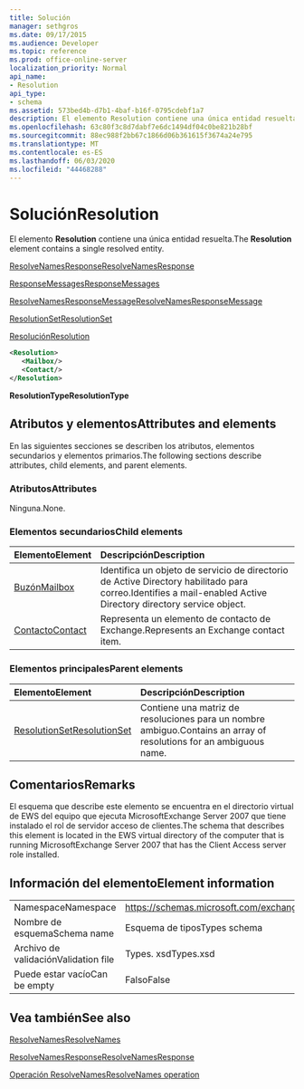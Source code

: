 ```yaml
---
title: Solución
manager: sethgros
ms.date: 09/17/2015
ms.audience: Developer
ms.topic: reference
ms.prod: office-online-server
localization_priority: Normal
api_name:
- Resolution
api_type:
- schema
ms.assetid: 573bed4b-d7b1-4baf-b16f-0795cdebf1a7
description: El elemento Resolution contiene una única entidad resuelta.
ms.openlocfilehash: 63c80f3c8d7dabf7e6dc1494df04c0be821b28bf
ms.sourcegitcommit: 88ec988f2bb67c1866d06b361615f3674a24e795
ms.translationtype: MT
ms.contentlocale: es-ES
ms.lasthandoff: 06/03/2020
ms.locfileid: "44468288"
---
```

# <a name="resolution"></a><span data-ttu-id="a3ca4-103">Solución</span><span class="sxs-lookup"><span data-stu-id="a3ca4-103">Resolution</span></span>

<span data-ttu-id="a3ca4-104">El elemento **Resolution** contiene una única entidad resuelta.</span><span class="sxs-lookup"><span data-stu-id="a3ca4-104">The **Resolution** element contains a single resolved entity.</span></span> 
  
[<span data-ttu-id="a3ca4-105">ResolveNamesResponse</span><span class="sxs-lookup"><span data-stu-id="a3ca4-105">ResolveNamesResponse</span></span>](resolvenamesresponse.md)
  
[<span data-ttu-id="a3ca4-106">ResponseMessages</span><span class="sxs-lookup"><span data-stu-id="a3ca4-106">ResponseMessages</span></span>](responsemessages.md)
  
[<span data-ttu-id="a3ca4-107">ResolveNamesResponseMessage</span><span class="sxs-lookup"><span data-stu-id="a3ca4-107">ResolveNamesResponseMessage</span></span>](resolvenamesresponsemessage.md)
  
[<span data-ttu-id="a3ca4-108">ResolutionSet</span><span class="sxs-lookup"><span data-stu-id="a3ca4-108">ResolutionSet</span></span>](resolutionset.md)
  
[<span data-ttu-id="a3ca4-109">Resolución</span><span class="sxs-lookup"><span data-stu-id="a3ca4-109">Resolution</span></span>](resolution.md)
  
```xml
<Resolution>
   <Mailbox/>
   <Contact/>
</Resolution>
```

 <span data-ttu-id="a3ca4-110">**ResolutionType**</span><span class="sxs-lookup"><span data-stu-id="a3ca4-110">**ResolutionType**</span></span>
## <a name="attributes-and-elements"></a><span data-ttu-id="a3ca4-111">Atributos y elementos</span><span class="sxs-lookup"><span data-stu-id="a3ca4-111">Attributes and elements</span></span>

<span data-ttu-id="a3ca4-112">En las siguientes secciones se describen los atributos, elementos secundarios y elementos primarios.</span><span class="sxs-lookup"><span data-stu-id="a3ca4-112">The following sections describe attributes, child elements, and parent elements.</span></span>
  
### <a name="attributes"></a><span data-ttu-id="a3ca4-113">Atributos</span><span class="sxs-lookup"><span data-stu-id="a3ca4-113">Attributes</span></span>

<span data-ttu-id="a3ca4-114">Ninguna.</span><span class="sxs-lookup"><span data-stu-id="a3ca4-114">None.</span></span>
  
### <a name="child-elements"></a><span data-ttu-id="a3ca4-115">Elementos secundarios</span><span class="sxs-lookup"><span data-stu-id="a3ca4-115">Child elements</span></span>

|<span data-ttu-id="a3ca4-116">**Elemento**</span><span class="sxs-lookup"><span data-stu-id="a3ca4-116">**Element**</span></span>|<span data-ttu-id="a3ca4-117">**Descripción**</span><span class="sxs-lookup"><span data-stu-id="a3ca4-117">**Description**</span></span>|
|:-----|:-----|
|[<span data-ttu-id="a3ca4-118">Buzón</span><span class="sxs-lookup"><span data-stu-id="a3ca4-118">Mailbox</span></span>](mailbox.md) <br/> |<span data-ttu-id="a3ca4-119">Identifica un objeto de servicio de directorio de Active Directory habilitado para correo.</span><span class="sxs-lookup"><span data-stu-id="a3ca4-119">Identifies a mail-enabled Active Directory directory service object.</span></span>  <br/> |
|[<span data-ttu-id="a3ca4-120">Contacto</span><span class="sxs-lookup"><span data-stu-id="a3ca4-120">Contact</span></span>](contact.md) <br/> |<span data-ttu-id="a3ca4-121">Representa un elemento de contacto de Exchange.</span><span class="sxs-lookup"><span data-stu-id="a3ca4-121">Represents an Exchange contact item.</span></span>  <br/> |
   
### <a name="parent-elements"></a><span data-ttu-id="a3ca4-122">Elementos principales</span><span class="sxs-lookup"><span data-stu-id="a3ca4-122">Parent elements</span></span>

|<span data-ttu-id="a3ca4-123">**Elemento**</span><span class="sxs-lookup"><span data-stu-id="a3ca4-123">**Element**</span></span>|<span data-ttu-id="a3ca4-124">**Descripción**</span><span class="sxs-lookup"><span data-stu-id="a3ca4-124">**Description**</span></span>|
|:-----|:-----|
|[<span data-ttu-id="a3ca4-125">ResolutionSet</span><span class="sxs-lookup"><span data-stu-id="a3ca4-125">ResolutionSet</span></span>](resolutionset.md) <br/> |<span data-ttu-id="a3ca4-126">Contiene una matriz de resoluciones para un nombre ambiguo.</span><span class="sxs-lookup"><span data-stu-id="a3ca4-126">Contains an array of resolutions for an ambiguous name.</span></span>  <br/> |
   
## <a name="remarks"></a><span data-ttu-id="a3ca4-127">Comentarios</span><span class="sxs-lookup"><span data-stu-id="a3ca4-127">Remarks</span></span>

<span data-ttu-id="a3ca4-128">El esquema que describe este elemento se encuentra en el directorio virtual de EWS del equipo que ejecuta MicrosoftExchange Server 2007 que tiene instalado el rol de servidor acceso de clientes.</span><span class="sxs-lookup"><span data-stu-id="a3ca4-128">The schema that describes this element is located in the EWS virtual directory of the computer that is running MicrosoftExchange Server 2007 that has the Client Access server role installed.</span></span>
  
## <a name="element-information"></a><span data-ttu-id="a3ca4-129">Información del elemento</span><span class="sxs-lookup"><span data-stu-id="a3ca4-129">Element information</span></span>

|||
|:-----|:-----|
|<span data-ttu-id="a3ca4-130">Namespace</span><span class="sxs-lookup"><span data-stu-id="a3ca4-130">Namespace</span></span>  <br/> |https://schemas.microsoft.com/exchange/services/2006/types  <br/> |
|<span data-ttu-id="a3ca4-131">Nombre de esquema</span><span class="sxs-lookup"><span data-stu-id="a3ca4-131">Schema name</span></span>  <br/> |<span data-ttu-id="a3ca4-132">Esquema de tipos</span><span class="sxs-lookup"><span data-stu-id="a3ca4-132">Types schema</span></span>  <br/> |
|<span data-ttu-id="a3ca4-133">Archivo de validación</span><span class="sxs-lookup"><span data-stu-id="a3ca4-133">Validation file</span></span>  <br/> |<span data-ttu-id="a3ca4-134">Types. xsd</span><span class="sxs-lookup"><span data-stu-id="a3ca4-134">Types.xsd</span></span>  <br/> |
|<span data-ttu-id="a3ca4-135">Puede estar vacío</span><span class="sxs-lookup"><span data-stu-id="a3ca4-135">Can be empty</span></span>  <br/> |<span data-ttu-id="a3ca4-136">Falso</span><span class="sxs-lookup"><span data-stu-id="a3ca4-136">False</span></span>  <br/> |
   
## <a name="see-also"></a><span data-ttu-id="a3ca4-137">Vea también</span><span class="sxs-lookup"><span data-stu-id="a3ca4-137">See also</span></span>



[<span data-ttu-id="a3ca4-138">ResolveNames</span><span class="sxs-lookup"><span data-stu-id="a3ca4-138">ResolveNames</span></span>](resolvenames.md)
  
[<span data-ttu-id="a3ca4-139">ResolveNamesResponse</span><span class="sxs-lookup"><span data-stu-id="a3ca4-139">ResolveNamesResponse</span></span>](resolvenamesresponse.md)
  
[<span data-ttu-id="a3ca4-140">Operación ResolveNames</span><span class="sxs-lookup"><span data-stu-id="a3ca4-140">ResolveNames operation</span></span>](resolvenames-operation.md)

